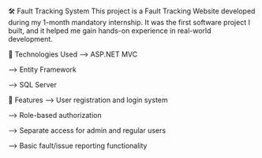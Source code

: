 🛠️ Fault Tracking System
This project is a Fault Tracking Website developed during my 1-month mandatory internship. It was the first software project I built, and it helped me gain hands-on experience in real-world development.

🚀 Technologies Used
--> ASP.NET MVC

--> Entity Framework

--> SQL Server

🔑 Features
--> User registration and login system

--> Role-based authorization

--> Separate access for admin and regular users

--> Basic fault/issue reporting functionality
